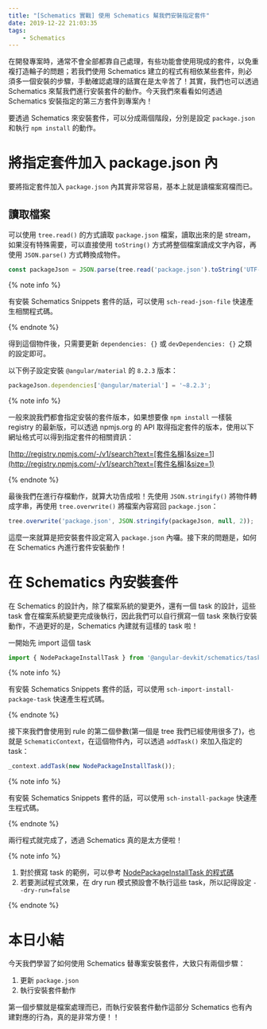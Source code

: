 ```yaml
---
title: "[Schematics 實戰] 使用 Schematics 幫我們安裝指定套件"
date: 2019-12-22 21:03:35
tags:
	- Schematics
---
```


在開發專案時，通常不會全部都靠自己處理，有些功能會使用現成的套件，以免重複打造輪子的問題；若我們使用 Schematics 建立的程式有相依某些套件，則必須多一個安裝的步驟，手動確認處理的話實在是太辛苦了！其實，我們也可以透過 Schematics 來幫我們進行安裝套件的動作。今天我們來看看如何透過 Schematics 安裝指定的第三方套件到專案內！

<!-- more -->

要透過 Schematics 來安裝套件，可以分成兩個階段，分別是設定 `package.json` 和執行 `npm install` 的動作。

# 將指定套件加入 package.json 內

要將指定套件加入 `package.json` 內其實非常容易，基本上就是讀檔案寫檔而已。

## 讀取檔案

可以使用 `tree.read()` 的方式讀取 `package.json` 檔案，讀取出來的是 stream，如果沒有特殊需要，可以直接使用 `toString()` 方式將整個檔案讀成文字內容，再使用 `JSON.parse()` 方式轉換成物件。

```typescript
const packageJson = JSON.parse(tree.read('package.json').toString('UTF-8'));
```

{% note info %}

有安裝 Schematics Snippets 套件的話，可以使用 `sch-read-json-file` 快速產生相關程式碼。

{% endnote %}

得到這個物件後，只需要更新 `dependencies: {}` 或 `devDependencies: {}` 之類的設定即可。

以下例子設定安裝 `@angular/material` 的 `8.2.3` 版本：

```typescript
packageJson.dependencies['@angular/material'] = '~8.2.3';
```

{% note info %}

一般來說我們都會指定安裝的套件版本，如果想要像 `npm install` 一樣裝 registry 的最新版，可以透過 npmjs.org 的 API 取得指定套件的版本，使用以下網址格式可以得到指定套件的相關資訊：

[http://registry.npmjs.com/-/v1/search?text=[套件名稱]&size=1](http://registry.npmjs.com/-/v1/search?text=[套件名稱]&size=1)

{% endnote %}

最後我們在進行存檔動作，就算大功告成啦！先使用 `JSON.stringify()` 將物件轉成字串，再使用 `tree.overwrite()` 將檔案內容寫回 `package.json`：

```typescript
tree.overwrite('package.json', JSON.stringify(packageJson, null, 2));
```

這麼一來就算是把安裝套件設定寫入 `package.json` 內囉。接下來的問題是，如何在 Schematics 內進行套件安裝動作！

# 在 Schematics 內安裝套件

在 Schematics 的設計內，除了檔案系統的變更外，還有一個 task 的設計，這些 task 會在檔案系統變更完成後執行，因此我們可以自行撰寫一個 task 來執行安裝動作，不過更好的是，Schematics 內建就有這樣的 task 啦！

一開始先 import 這個 task

```typescript
import { NodePackageInstallTask } from '@angular-devkit/schematics/tasks';
```

{% note info %}

有安裝 Schematics Snippets 套件的話，可以使用 `sch-import-install-package-task` 快速產生程式碼。

{% endnote %}

接下來我們會使用到 rule 的第二個參數(第一個是 tree 我們已經使用很多了)，也就是 `SchematicContext`，在這個物件內，可以透過 `addTask()` 來加入指定的 task：

```typescript
_context.addTask(new NodePackageInstallTask());
```

{% note info %}

有安裝 Schematics Snippets 套件的話，可以使用 `sch-install-package` 快速產生程式碼。

{% endnote %}

兩行程式就完成了，透過 Schematics 真的是太方便啦！

{% note info %}

1. 對於撰寫 task 的範例，可以參考 [NodePackageInstallTask 的程式碼](https://github.com/angular/angular-cli/tree/master/packages/angular_devkit/schematics/tasks/node-package)
2. 若要測試程式效果，在 dry run 模式預設會不執行這些 task，所以記得設定 `--dry-run=false`

{% endnote %}

# 本日小結

今天我們學習了如何使用 Schematics 替專案安裝套件，大致只有兩個步驟：

1. 更新 `package.json`
2. 執行安裝套件動作

第一個步驟就是檔案處理而已，而執行安裝套件動作這部分 Schematics 也有內建對應的行為，真的是非常方便！！